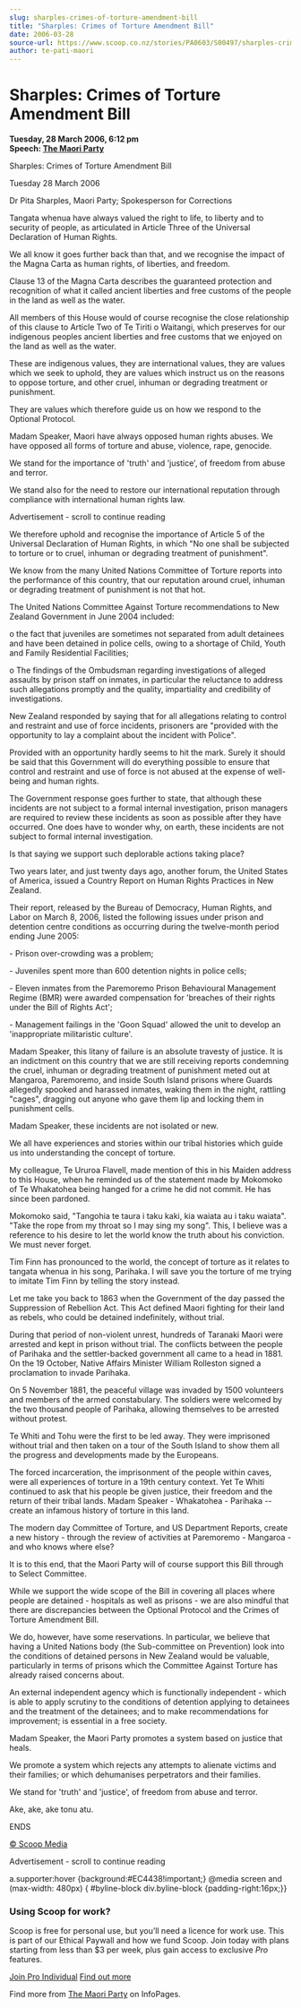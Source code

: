 ```yaml
---
slug: sharples-crimes-of-torture-amendment-bill
title: "Sharples: Crimes of Torture Amendment Bill"
date: 2006-03-28
source-url: https://www.scoop.co.nz/stories/PA0603/S00497/sharples-crimes-of-torture-amendment-bill.htm
author: te-pati-maori
---
```

Sharples: Crimes of Torture Amendment Bill
==========================================

**Tuesday, 28 March 2006, 6:12 pm**  
**Speech: [The Maori Party](https://info.scoop.co.nz/The_Maori_Party)**

Sharples: Crimes of Torture Amendment Bill

Tuesday 28 March 2006

Dr Pita Sharples, Maori Party; Spokesperson for Corrections

Tangata whenua have always valued the right to life, to liberty and to security of people, as articulated in Article Three of the Universal Declaration of Human Rights.

We all know it goes further back than that, and we recognise the impact of the Magna Carta as human rights, of liberties, and freedom.

Clause 13 of the Magna Carta describes the guaranteed protection and recognition of what it called ancient liberties and free customs of the people in the land as well as the water.

All members of this House would of course recognise the close relationship of this clause to Article Two of Te Tiriti o Waitangi, which preserves for our indigenous peoples ancient liberties and free customs that we enjoyed on the land as well as the water.

These are indigenous values, they are international values, they are values which we seek to uphold, they are values which instruct us on the reasons to oppose torture, and other cruel, inhuman or degrading treatment or punishment.

They are values which therefore guide us on how we respond to the Optional Protocol.

Madam Speaker, Maori have always opposed human rights abuses. We have opposed all forms of torture and abuse, violence, rape, genocide.

We stand for the importance of 'truth' and 'justice', of freedom from abuse and terror.

We stand also for the need to restore our international reputation through compliance with international human rights law.

Advertisement - scroll to continue reading





We therefore uphold and recognise the importance of Article 5 of the Universal Declaration of Human Rights, in which "No one shall be subjected to torture or to cruel, inhuman or degrading treatment of punishment".

We know from the many United Nations Committee of Torture reports into the performance of this country, that our reputation around cruel, inhuman or degrading treatment of punishment is not that hot.

The United Nations Committee Against Torture recommendations to New Zealand Government in June 2004 included:

o the fact that juveniles are sometimes not separated from adult detainees and have been detained in police cells, owing to a shortage of Child, Youth and Family Residential Facilities;

o The findings of the Ombudsman regarding investigations of alleged assaults by prison staff on inmates, in particular the reluctance to address such allegations promptly and the quality, impartiality and credibility of investigations.

New Zealand responded by saying that for all allegations relating to control and restraint and use of force incidents, prisoners are "provided with the opportunity to lay a complaint about the incident with Police".

Provided with an opportunity hardly seems to hit the mark. Surely it should be said that this Government will do everything possible to ensure that control and restraint and use of force is not abused at the expense of well-being and human rights.

The Government response goes further to state, that although these incidents are not subject to a formal internal investigation, prison managers are required to review these incidents as soon as possible after they have occurred. One does have to wonder why, on earth, these incidents are not subject to formal internal investigation.

Is that saying we support such deplorable actions taking place?

Two years later, and just twenty days ago, another forum, the United States of America, issued a Country Report on Human Rights Practices in New Zealand.

Their report, released by the Bureau of Democracy, Human Rights, and Labor on March 8, 2006, listed the following issues under prison and detention centre conditions as occurring during the twelve-month period ending June 2005:

\- Prison over-crowding was a problem;

\- Juveniles spent more than 600 detention nights in police cells;

\- Eleven inmates from the Paremoremo Prison Behavioural Management Regime (BMR) were awarded compensation for 'breaches of their rights under the Bill of Rights Act';

\- Management failings in the 'Goon Squad' allowed the unit to develop an 'inappropriate militaristic culture'.

Madam Speaker, this litany of failure is an absolute travesty of justice. It is an indictment on this country that we are still receiving reports condemning the cruel, inhuman or degrading treatment of punishment meted out at Mangaroa, Paremoremo, and inside South Island prisons where Guards allegedly spooked and harassed inmates, waking them in the night, rattling "cages", dragging out anyone who gave them lip and locking them in punishment cells.

Madam Speaker, these incidents are not isolated or new.

We all have experiences and stories within our tribal histories which guide us into understanding the concept of torture.

My colleague, Te Ururoa Flavell, made mention of this in his Maiden address to this House, when he reminded us of the statement made by Mokomoko of Te Whakatohea being hanged for a crime he did not commit. He has since been pardoned.

Mokomoko said, "Tangohia te taura i taku kaki, kia waiata au i taku waiata". "Take the rope from my throat so I may sing my song". This, I believe was a reference to his desire to let the world know the truth about his conviction. We must never forget.

Tim Finn has pronounced to the world, the concept of torture as it relates to tangata whenua in his song, Parihaka. I will save you the torture of me trying to imitate Tim Finn by telling the story instead.

Let me take you back to 1863 when the Government of the day passed the Suppression of Rebellion Act. This Act defined Maori fighting for their land as rebels, who could be detained indefinitely, without trial.

During that period of non-violent unrest, hundreds of Taranaki Maori were arrested and kept in prison without trial. The conflicts between the people of Parihaka and the settler-backed government all came to a head in 1881. On the 19 October, Native Affairs Minister William Rolleston signed a proclamation to invade Parihaka.

On 5 November 1881, the peaceful village was invaded by 1500 volunteers and members of the armed constabulary. The soldiers were welcomed by the two thousand people of Parihaka, allowing themselves to be arrested without protest.

Te Whiti and Tohu were the first to be led away. They were imprisoned without trial and then taken on a tour of the South Island to show them all the progress and developments made by the Europeans.

The forced incarceration, the imprisonment of the people within caves, were all experiences of torture in a 19th century context. Yet Te Whiti continued to ask that his people be given justice, their freedom and the return of their tribal lands. Madam Speaker - Whakatohea - Parihaka -- create an infamous history of torture in this land.

The modern day Committee of Torture, and US Department Reports, create a new history - through the review of activities at Paremoremo - Mangaroa - and who knows where else?

It is to this end, that the Maori Party will of course support this Bill through to Select Committee.

While we support the wide scope of the Bill in covering all places where people are detained - hospitals as well as prisons - we are also mindful that there are discrepancies between the Optional Protocol and the Crimes of Torture Amendment Bill.

We do, however, have some reservations. In particular, we believe that having a United Nations body (the Sub-committee on Prevention) look into the conditions of detained persons in New Zealand would be valuable, particularly in terms of prisons which the Committee Against Torture has already raised concerns about.

An external independent agency which is functionally independent - which is able to apply scrutiny to the conditions of detention applying to detainees and the treatment of the detainees; and to make recommendations for improvement; is essential in a free society.

Madam Speaker, the Maori Party promotes a system based on justice that heals.

We promote a system which rejects any attempts to alienate victims and their families; or which dehumanises perpetrators and their families.

We stand for 'truth' and 'justice', of freedom from abuse and terror.

Ake, ake, ake tonu atu.

ENDS

[© Scoop Media](http://www.scoop.co.nz/about/terms.html)  

Advertisement - scroll to continue reading



a.supporter:hover {background:#EC4438!important;} @media screen and (max-width: 480px) { #byline-block div.byline-block {padding-right:16px;}}

### Using Scoop for work?

Scoop is free for personal use, but you’ll need a licence for work use. This is part of our Ethical Paywall and how we fund Scoop. Join today with plans starting from less than $3 per week, plus gain access to exclusive _Pro_ features.  
  
[Join Pro Individual](https://pro.scoop.co.nz/Individual/?from=ProIn24) [Find out more](https://pro.scoop.co.nz/using-scoop-for-work/?from=ProIn24)

Find more from [The Maori Party](https://info.scoop.co.nz/The_Maori_Party) on InfoPages.